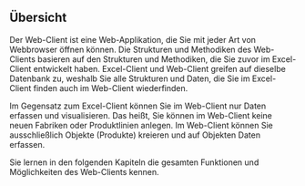 ## Übersicht 

Der Web-Client ist eine Web-Applikation, die Sie mit jeder Art von Webbrowser öffnen können. Die Strukturen und Methodiken des Web-Clients basieren auf den Strukturen und Methodiken, die Sie zuvor im Excel-Client entwickelt haben. Excel-Client und Web-Client greifen auf dieselbe Datenbank zu, weshalb Sie alle Strukturen und Daten, die Sie im Excel-Client finden auch im Web-Client wiederfinden. 

Im Gegensatz zum Excel-Client können Sie im Web-Client nur Daten erfassen und visualisieren. Das heißt, Sie können im Web-Client keine neuen Fabriken oder Produktlinien anlegen. Im Web-Client können Sie ausschließlich Objekte (Produkte) kreieren und auf Objekten Daten erfassen.

Sie lernen in den folgenden Kapiteln die gesamten Funktionen und Möglichkeiten des Web-Clients kennen.









